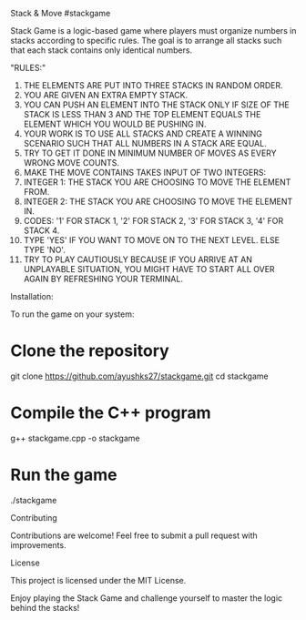 Stack & Move
#stackgame

Stack Game is a logic-based game where players must organize numbers in stacks according to specific rules. The goal is to arrange all stacks such that each stack contains only identical numbers.

"RULES:"
1. THE ELEMENTS ARE PUT INTO THREE STACKS IN RANDOM ORDER.
2. YOU ARE GIVEN AN EXTRA EMPTY STACK.
3. YOU CAN PUSH AN ELEMENT INTO THE STACK ONLY IF SIZE OF THE STACK IS LESS THAN 3 AND THE TOP ELEMENT EQUALS THE ELEMENT WHICH YOU WOULD BE PUSHING IN.
4. YOUR WORK IS TO USE ALL STACKS AND CREATE A WINNING SCENARIO SUCH THAT ALL NUMBERS IN A STACK ARE EQUAL.
5. TRY TO GET IT DONE IN MINIMUM NUMBER OF MOVES AS EVERY WRONG MOVE COUNTS.
6. MAKE THE MOVE CONTAINS TAKES INPUT OF TWO INTEGERS:
7. INTEGER 1: THE STACK YOU ARE CHOOSING TO MOVE THE ELEMENT FROM.
8. INTEGER 2: THE STACK YOU ARE CHOOSING TO MOVE THE ELEMENT IN.
9. CODES: '1' FOR STACK 1, '2' FOR STACK 2, '3' FOR STACK 3, '4' FOR STACK 4.
10. TYPE 'YES' IF YOU WANT TO MOVE ON TO THE NEXT LEVEL. ELSE TYPE 'NO'.
11. TRY TO PLAY CAUTIOUSLY BECAUSE IF YOU ARRIVE AT AN UNPLAYABLE SITUATION, YOU MIGHT HAVE TO START ALL OVER AGAIN BY REFRESHING YOUR TERMINAL.

Installation:

To run the game on your system:
# Clone the repository
git clone https://github.com/ayushks27/stackgame.git
cd stackgame

# Compile the C++ program
g++ stackgame.cpp -o stackgame

# Run the game
./stackgame

Contributing

Contributions are welcome! Feel free to submit a pull request with improvements.

License

This project is licensed under the MIT License.

Enjoy playing the Stack Game and challenge yourself to master the logic behind the stacks!
